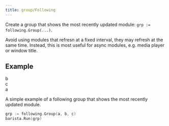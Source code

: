 ```yaml
---
title: group/Following
---
```


Create a group that shows the most recently updated module: `grp := following.Group(...)`.

Avoid using modules that refresn at a fixed interval, they may refresh at the same time. Instead,
this is most useful for async modules, e.g. media player or window title.

## Example

<div class="module-example-out"><span>b</span></div>
<div class="module-example-out"><span>c</span></div>
<div class="module-example-out"><span>a</span></div>

A simple example of a following group that shows the most recently updated module.

```go
grp := following.Group(a, b, c)
barista.Run(grp)
```
